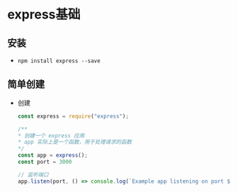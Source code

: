 # express基础

## 安装

  - `npm install express --save`

## 简单创建

  - 创建

    ```javascript
    const express = require("express");

    /**
    * 创建一个 express 应用
    * app 实际上是一个函数，用于处理请求的函数
    */
    const app = express();
    const port = 3000

    // 监听端口
    app.listen(port, () => console.log(`Example app listening on port ${port}!`))
    ```
